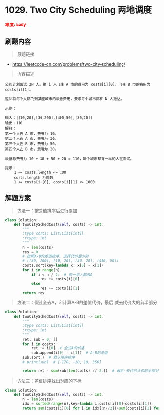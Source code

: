 # 1029. Two City Scheduling 两地调度

**<font color=red>难度: Easy</font>**

## 刷题内容

> 原题链接

* https://leetcode-cn.com/problems/two-city-scheduling/

> 内容描述

```
公司计划面试 2N 人。第 i 人飞往 A 市的费用为 costs[i][0]，飞往 B 市的费用为 costs[i][1]。

返回将每个人都飞到某座城市的最低费用，要求每个城市都有 N 人抵达。

示例：

输入：[[10,20],[30,200],[400,50],[30,20]]
输出：110
解释：
第一个人去 A 市，费用为 10。
第二个人去 A 市，费用为 30。
第三个人去 B 市，费用为 50。
第四个人去 B 市，费用为 20。

最低总费用为 10 + 30 + 50 + 20 = 110，每个城市都有一半的人在面试。

提示：
    1 <= costs.length <= 100
    costs.length 为偶数
    1 <= costs[i][0], costs[i][1] <= 1000
```

## 解题方案

> 方法一：按差值排序后进行累加

```python
class Solution:
    def twoCitySchedCost(self, costs) -> int:
        """
        :type costs: List[List[int]]
        :rtype: int
        """
        n = len(costs)
        res = 0
        # 按照A-B的差值排序, 选择代价最小的
        # [[30, 200], [10, 20], [30, 20], [400, 50]]
        costs.sort(key=lambda x: x[0] - x[1])
        for i in range(n):
            if i < n / 2:  # 前一半人都去A
                res += costs[i][0]
            else:
                res += costs[i][1]
        return res
```



> 方法二：假设全去A，和计算A-B的差值代价，最后 减去代价大的前半部分

```python
class Solution:
    def twoCitySchedCost(self, costs) -> int:
        """
        :type costs: List[List[int]]
        :rtype: int
        """
        ret, sub = 0, []
        for i in costs:
            ret += i[0]  # 全去A的价格
            sub.append(i[0] - i[1])  # A-B的差值
        sub.sort()  # 默认降序排序
        # print(sub)  # [-170, -10, 10, 350]

        return ret - sum(sub[len(costs) // 2:])  # 最后-去代价大的前半部分
```



> 方法三：差值排序找出对应的下标

```python
class Solution:
    def twoCitySchedCost(self, costs) -> int:
        n = len(costs)
        idx = sorted(range(n),key=lambda i:costs[i][0]-costs[i][1])
        return sum(costs[i][0] for i in idx[:n//2])+sum(costs[i][1] for i in idx[n//2:])
```

